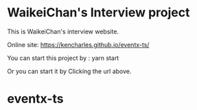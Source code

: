 # WaikeiChan's Interview project

This is WaikeiChan's interview website.

Online site: https://kencharles.github.io/eventx-ts/

You can start this project by : yarn start

Or you can start it by Clicking the url above.

# eventx-ts

